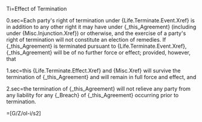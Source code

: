Ti=Effect of Termination

0.sec=Each party's right of termination under {Life.Terminate.Event.Xref} is in addition to any other right it may have under {_this_Agreement} (including under {Misc.Injunction.Xref}) or otherwise, and the exercise of a party's right of termination will not constitute an election of remedies.  If {_this_Agreement} is terminated pursuant to {Life.Terminate.Event.Xref}, {_this_Agreement} will be of no further force or effect; provided, however, that

1.sec=this {Life.Terminate.Effect.Xref} and {Misc.Xref} will survive the termination of {_this_Agreement} and will remain in full force and effect, and

2.sec=the termination of {_this_Agreement} will not relieve any party from any liability for any {_Breach} of {_this_Agreement} occurring prior to termination.

=[G/Z/ol-i/s2]
